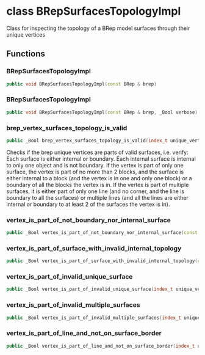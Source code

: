 # class BRepSurfacesTopologyImpl


 Class for inspecting the topology of a BRep model surfaces through their unique vertices



## Functions

### BRepSurfacesTopologyImpl

```cpp
public void BRepSurfacesTopologyImpl(const BRep & brep)
```


### BRepSurfacesTopologyImpl

```cpp
public void BRepSurfacesTopologyImpl(const BRep & brep, _Bool verbose)
```


### brep_vertex_surfaces_topology_is_valid

```cpp
public _Bool brep_vertex_surfaces_topology_is_valid(index_t unique_vertex_index)
```


 Checks if the brep unique vertices are parts of valid surfaces, i.e. verify: Each surface is either internal or boundary. Each internal surface is internal to only one object and is not boundary. If the vertex is part of only one surface, the vertex is part of no more than 2 blocks, and the surface is either internal to a block (and the vertex is in one and only one block) or a boundary of all the blocks the vertex is in. If the vertex is part of multiple surfaces, it is either part of only one line (and no corner, and the line is boundary to all the surfaces) or multiple lines (and all the lines are either internal or boundary to at least 2 of the surfaces the vertex is in).

### vertex_is_part_of_not_boundary_nor_internal_surface

```cpp
public _Bool vertex_is_part_of_not_boundary_nor_internal_surface(const index_t unique_vertex_index)
```


### vertex_is_part_of_surface_with_invalid_internal_topology

```cpp
public _Bool vertex_is_part_of_surface_with_invalid_internal_topology(const index_t unique_vertex_index)
```


### vertex_is_part_of_invalid_unique_surface

```cpp
public _Bool vertex_is_part_of_invalid_unique_surface(index_t unique_vertex_index)
```


### vertex_is_part_of_invalid_multiple_surfaces

```cpp
public _Bool vertex_is_part_of_invalid_multiple_surfaces(index_t unique_vertex_index)
```


### vertex_is_part_of_line_and_not_on_surface_border

```cpp
public _Bool vertex_is_part_of_line_and_not_on_surface_border(index_t unique_vertex_index)
```




